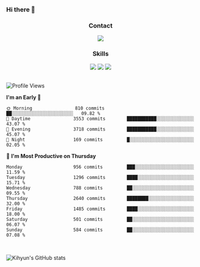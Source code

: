 ### Hi there 👋

<!--
**Key5771/Key5771** is a ✨ _special_ ✨ repository because its `README.md` (this file) appears on your GitHub profile.

Here are some ideas to get you started:

- 🔭 I’m currently working on ...
- 🌱 I’m currently learning ...
- 👯 I’m looking to collaborate on ...
- 🤔 I’m looking for help with ...
- 💬 Ask me about ...
- 📫 How to reach me: ...
- 😄 Pronouns: ...
- ⚡ Fun fact: ...
-->

<h3 align="center">Contact</h3>
<div align="center">
  <a href="mailto:ksj57715@gmail.com"><img src="https://img.shields.io/badge/Gmail-D14836?style=for-the-badge&logo=gmail&logoColor=white"/></a>
</div>

<h3 align="center">Skills</h3>
<div align="center">
  <img src="https://img.shields.io/badge/iOS-000000?style=for-the-badge&logo=ios&logoColor=white"/>
  <img src="https://img.shields.io/badge/Swift-FA7343?style=for-the-badge&logo=swift&logoColor=white"/>
  <img src="https://img.shields.io/badge/Xcode-007ACC?style=for-the-badge&logo=Xcode&logoColor=white"/>
</div>

<br>

<!--START_SECTION:waka-->
![Profile Views](http://img.shields.io/badge/Profile%20Views-3-blue)

**I'm an Early 🐤** 

```text
🌞 Morning                810 commits         ██░░░░░░░░░░░░░░░░░░░░░░░   09.82 % 
🌆 Daytime                3553 commits        ███████████░░░░░░░░░░░░░░   43.07 % 
🌃 Evening                3718 commits        ███████████░░░░░░░░░░░░░░   45.07 % 
🌙 Night                  169 commits         █░░░░░░░░░░░░░░░░░░░░░░░░   02.05 % 
```
📅 **I'm Most Productive on Thursday** 

```text
Monday                   956 commits         ███░░░░░░░░░░░░░░░░░░░░░░   11.59 % 
Tuesday                  1296 commits        ████░░░░░░░░░░░░░░░░░░░░░   15.71 % 
Wednesday                788 commits         ██░░░░░░░░░░░░░░░░░░░░░░░   09.55 % 
Thursday                 2640 commits        ████████░░░░░░░░░░░░░░░░░   32.00 % 
Friday                   1485 commits        ████░░░░░░░░░░░░░░░░░░░░░   18.00 % 
Saturday                 501 commits         ██░░░░░░░░░░░░░░░░░░░░░░░   06.07 % 
Sunday                   584 commits         ██░░░░░░░░░░░░░░░░░░░░░░░   07.08 % 
```



<!--END_SECTION:waka-->

<br>


![Kihyun's GitHub stats](https://github-readme-stats.vercel.app/api?username=key5771&show_icons=true&theme=radical)
